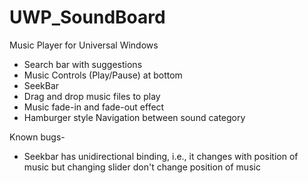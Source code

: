 # UWP_SoundBoard
Music Player for Universal Windows

- Search bar with suggestions
- Music Controls (Play/Pause) at bottom 
- SeekBar 
- Drag and drop music files to play 
- Music fade-in and fade-out effect
- Hamburger style Navigation between sound category

Known bugs-
- Seekbar has unidirectional binding, i.e., 
  it changes with position of music but changing slider don't change position of music
